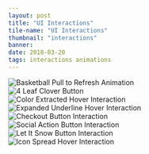 ```yaml
---
layout: post
title: "UI Interactions"
tile-name: "UI Interactions"
thumbnail: "interactions"
banner:
date: 2018-03-20
tags: interactions animations
---
```


<div class="grid-x">
  <div class="small-12 medium-6 cell image-container">
    <img src="../img/interactions/basketballrefresh.gif" alt="Basketball Pull to Refresh Animation" />
  </div>
  <div class="small-12 medium-6 cell image-container">
    <img src="../img/interactions/cloverbutton.gif" alt="4 Leaf Clover Button" />
  </div>
  <div class="small-12 medium-6 cell image-container"><img src="../img/interactions/qulrextracted.gif" alt="Color Extracted Hover Interaction" /></div>
  <div class="small-12 medium-6 cell image-container"><img src="../img/interactions/underlineexpand.gif" alt="Expanded Underline Hover Interaction" /></div>
  <div class="small-12 medium-6 cell image-container"><img src="../img/interactions/checkoutbutton.gif" alt="Checkout Button Interaction" /></div>
  <div class="small-12 medium-6 cell image-container"><img src="../img/interactions/socialbutton.gif" alt="Social Action Button Interaction" /></div>
  <div class="small-12 medium-6 cell image-container"><img src="../img/interactions/letitsnow.gif" alt="Let It Snow Button Interaction" /></div>
  <div class="small-12 medium-6 cell image-container"><img src="../img/interactions/hoverspread.gif" alt="Icon Spread Hover Interaction" /></div>
</div>
